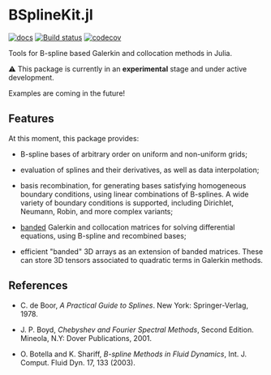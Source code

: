 # BSplineKit.jl

[![docs](https://img.shields.io/badge/docs-dev-blue.svg)](https://jipolanco.github.io/BSplineKit.jl/dev/)
[![Build status](https://travis-ci.com/jipolanco/BSplineKit.jl.svg?branch=master)](https://travis-ci.com/jipolanco/BSplineKit.jl)
[![codecov](https://codecov.io/gh/jipolanco/BSplineKit.jl/branch/master/graph/badge.svg)](https://codecov.io/gh/jipolanco/BSplineKit.jl)

Tools for B-spline based Galerkin and collocation methods in Julia.

⚠ This package is currently in an **experimental** stage and under active
development.

Examples are coming in the future!

## Features

At this moment, this package provides:

- B-spline bases of arbitrary order on uniform and non-uniform grids;

- evaluation of splines and their derivatives, as well as data interpolation;

- basis recombination, for generating bases satisfying homogeneous boundary
  conditions, using linear combinations of B-splines.
  A wide variety of boundary conditions is supported, including Dirichlet,
  Neumann, Robin, and more complex variants;

- [banded](https://github.com/JuliaMatrices/BandedMatrices.jl) Galerkin and
  collocation matrices for solving differential equations, using B-spline and
  recombined bases;

- efficient "banded" 3D arrays as an extension of banded matrices.
  These can store 3D tensors associated to quadratic terms in Galerkin methods.

## References

- C. de Boor, *A Practical Guide to Splines*. New York: Springer-Verlag, 1978.

- J. P. Boyd, *Chebyshev and Fourier Spectral Methods*, Second Edition.
  Mineola, N.Y: Dover Publications, 2001.

- O. Botella and K. Shariff, *B-spline Methods in Fluid Dynamics*, Int. J. Comput.
  Fluid Dyn. 17, 133 (2003).
